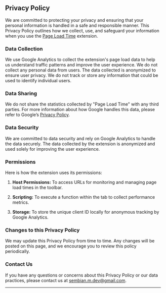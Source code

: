 ## Privacy Policy

We are committed to protecting your privacy and ensuring that your personal information is handled in a safe and responsible manner. This Privacy Policy outlines how we collect, use, and safeguard your information when you use the [Page Load Time](https://chromewebstore.google.com/detail/page-load-time/jboepgdkcgchplagkfmgdhefadfahgda) extension.

### Data Collection

We use Google Analytics to collect the extension's page load data to help us understand traffic patterns and improve the user experience. We do not collect any personal data from users. The data collected is anonymized to ensure user privacy. We do not track or store any information that could be used to identify individual users.

### Data Sharing

We do not share the statistics collected by "Page Load Time" with any third parties. For more information about how Google handles this data, please refer to Google’s [Privacy Policy](https://policies.google.com/privacy).

### Data Security

We are committed to data security and rely on Google Analytics to handle the data securely. The data collected by the extension is anonymized and used solely for improving the user experience.

### Permissions

Here is how the extension uses its permissions:

1. **Host Permissions:**
   To access URLs for monitoring and managing page load times in the toolbar.
   
2. **Scripting:**
   To execute a function within the tab to collect performance metrics.
   
3. **Storage:**
   To store the unique client ID locally for anonymous tracking by Google Analytics.

### Changes to this Privacy Policy

We may update this Privacy Policy from time to time. Any changes will be posted on this page, and we encourage you to review this policy periodically.

### Contact Us

If you have any questions or concerns about this Privacy Policy or our data practices, please contact us at [sembian.m.dev@gmail.com](mailto:sembian.m.dev@gmail.com).



***

